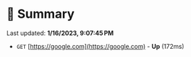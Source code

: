 # 📖 Summary
Last updated: **1/16/2023, 9:07:45 PM**

- `GET` [https://google.com](https://google.com) - **Up** (172ms)
